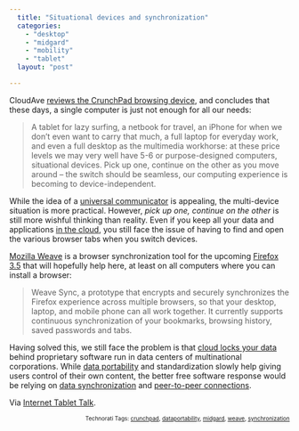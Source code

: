 ```yaml
---
  title: "Situational devices and synchronization"
  categories: 
    - "desktop"
    - "midgard"
    - "mobility"
    - "tablet"
  layout: "post"

---
```

<p>
CloudAve <a href="http://www.cloudave.com/link/the-crunchpad-is-real-a-sexy-little-situational-device">reviews the CrunchPad browsing device</a>, and concludes that these days, a single computer is just not enough for all our needs:
</p><blockquote>
A tablet for lazy surfing, a netbook for travel, an iPhone for when we don’t even want to carry that much, a full laptop for everyday work, and even a full desktop as the multimedia workhorse: at these price levels we may very well have 5-6 or purpose-designed computers, situational devices.  Pick up one, continue on the other as you move around – the switch should be seamless, our computing experience is becoming to device-independent.
</blockquote><p>
While the idea of a <a href="http://bergie.iki.fi/blog/the_universal_communicator/">universal communicator</a> is appealing, the multi-device situation is more practical. However, <em>pick </em><em>up one, continue on the other</em> is still more wishful thinking than reality. Even if you keep all your data and applications <a href="http://en.wikipedia.org/wiki/Cloud_computing">in the cloud</a>, you still face the issue of having to find and open the various browser tabs when you switch devices.
</p><p>
<a href="http://labs.mozilla.com/projects/weave/">Mozilla Weave</a> is a browser synchronization tool for the upcoming <a href="https://developer.mozilla.org/en/Firefox_3.5_for_developers">Firefox 3.5</a> that will hopefully help here, at least on all computers where you can install a browser:
</p><blockquote>
Weave Sync, a prototype that encrypts and securely synchronizes the Firefox experience across multiple browsers, so that your desktop, laptop, and mobile phone can all work together. It currently supports continuous synchronization of your bookmarks, browsing history, saved passwords and tabs.
</blockquote><p>
Having solved this, we still face the problem is that <a href="http://www.guardian.co.uk/technology/2008/sep/29/cloud.computing.richard.stallman">cloud locks your data</a> behind proprietary software run in data centers of multinational corporations. While <a href="http://dataportability.org/">data portability</a> and standardization slowly help giving users control of their own content, the better free software response would be relying on <a href="http://bergie.iki.fi/blog/midgard2_at_fscons-your_data-everywhere/">data synchronization</a> and <a href="http://telepathy.freedesktop.org/wiki/Tubes">peer-to-peer connections</a>.
</p><p>
Via <a href="http://www.internettablettalk.com/2009/04/10/a-device-for-every-situation/">Internet Tablet Talk</a>.
</p>
<p style="text-align:right;font-size:10px;">Technorati Tags: <a href="http://www.technorati.com/tag/crunchpad" rel="tag">crunchpad</a>, <a href="http://www.technorati.com/tag/dataportability" rel="tag">dataportability</a>, <a href="http://www.technorati.com/tag/midgard" rel="tag">midgard</a>, <a href="http://www.technorati.com/tag/weave" rel="tag">weave</a>, <a href="http://www.technorati.com/tag/synchronization" rel="tag">synchronization</a></p>
